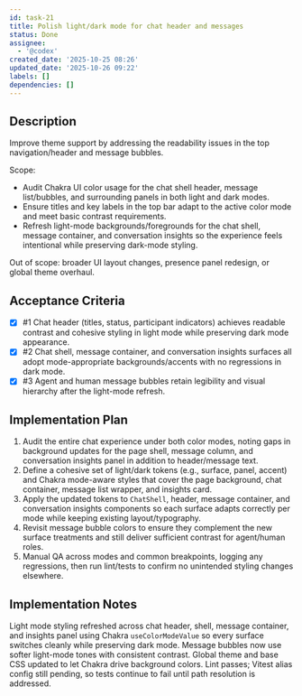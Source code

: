 ```yaml
---
id: task-21
title: Polish light/dark mode for chat header and messages
status: Done
assignee:
  - '@codex'
created_date: '2025-10-25 08:26'
updated_date: '2025-10-26 09:22'
labels: []
dependencies: []
---
```


## Description

<!-- SECTION:DESCRIPTION:BEGIN -->
Improve theme support by addressing the readability issues in the top navigation/header and message bubbles.

Scope:
- Audit Chakra UI color usage for the chat shell header, message list/bubbles, and surrounding panels in both light and dark modes.
- Ensure titles and key labels in the top bar adapt to the active color mode and meet basic contrast requirements.
- Refresh light-mode backgrounds/foregrounds for the chat shell, message container, and conversation insights so the experience feels intentional while preserving dark-mode styling.

Out of scope: broader UI layout changes, presence panel redesign, or global theme overhaul.
<!-- SECTION:DESCRIPTION:END -->

## Acceptance Criteria
<!-- AC:BEGIN -->
- [x] #1 Chat header (titles, status, participant indicators) achieves readable contrast and cohesive styling in light mode while preserving dark mode appearance.
- [x] #2 Chat shell, message container, and conversation insights surfaces all adopt mode-appropriate backgrounds/accents with no regressions in dark mode.
- [x] #3 Agent and human message bubbles retain legibility and visual hierarchy after the light-mode refresh.
<!-- AC:END -->

## Implementation Plan

<!-- SECTION:PLAN:BEGIN -->
1. Audit the entire chat experience under both color modes, noting gaps in background updates for the page shell, message column, and conversation insights panel in addition to header/message text.
2. Define a cohesive set of light/dark tokens (e.g., surface, panel, accent) and Chakra mode-aware styles that cover the page background, chat container, message list wrapper, and insights card.
3. Apply the updated tokens to `ChatShell`, header, message container, and conversation insights components so each surface adapts correctly per mode while keeping existing layout/typography.
4. Revisit message bubble colors to ensure they complement the new surface treatments and still deliver sufficient contrast for agent/human roles.
5. Manual QA across modes and common breakpoints, logging any regressions, then run lint/tests to confirm no unintended styling changes elsewhere.
<!-- SECTION:PLAN:END -->

## Implementation Notes

<!-- SECTION:NOTES:BEGIN -->
Light mode styling refreshed across chat header, shell, message container, and insights panel using Chakra `useColorModeValue` so every surface switches cleanly while preserving dark mode. Message bubbles now use softer light-mode tones with consistent contrast. Global theme and base CSS updated to let Chakra drive background colors. Lint passes; Vitest alias config still pending, so tests continue to fail until path resolution is addressed.
<!-- SECTION:NOTES:END -->
